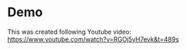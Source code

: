 # Demo

This was created following Youtube video: https://www.youtube.com/watch?v=RGOj5yH7evk&t=489s
